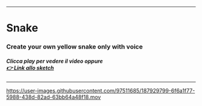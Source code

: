 ----

# Snake

### Create your own yellow snake only with voice
##### Clicca play per vedere il video oppure <br>[👉 Link allo sketch](https://editor.p5js.org/micheletunzi/sketches/5zsK_7luG) 

----


https://user-images.githubusercontent.com/97511685/187929799-6f6a1f77-5988-438d-82ad-63bb64a48f18.mov












